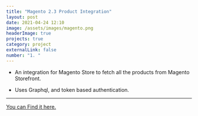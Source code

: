 ```yaml
---
title: "Magento 2.3 Product Integration"
layout: post
date: 2021-04-24 12:10
image: /assets/images/magento.png
headerImage: true
projects: true
category: project
externalLink: false
number: "1. "
---
```


- An integration for Magento Store to fetch all the products from Magento Storefront.

- Uses Graphql, and token based authentication.

<hr class="rounded">

[You can Find it here.](https://github.com/almique/Magento23)